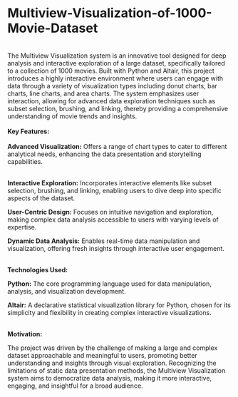 # Multiview-Visualization-of-1000-Movie-Dataset
<br>
The Multiview Visualization system is an innovative tool designed for deep analysis and interactive exploration of a large dataset, specifically tailored to a collection of 1000 movies. Built with Python and Altair, this project introduces a highly interactive environment where users can engage with data through a variety of visualization types including donut charts, bar charts, line charts, and area charts. The system emphasizes user interaction, allowing for advanced data exploration techniques such as subset selection, brushing, and linking, thereby providing a comprehensive understanding of movie trends and insights.
<br><br>
<b>Key Features:</b><br>
<br>
<b>Advanced Visualization:</b> Offers a range of chart types to cater to different analytical needs, enhancing the data presentation and storytelling capabilities.<br><br>

<b>Interactive Exploration:</b> Incorporates interactive elements like subset selection, brushing, and linking, enabling users to dive deep into specific aspects of the dataset.<br>

<b>User-Centric Design:</b> Focuses on intuitive navigation and exploration, making complex data analysis accessible to users with varying levels of expertise.<br>

<b>Dynamic Data Analysis:</b> Enables real-time data manipulation and visualization, offering fresh insights through interactive user engagement.<br><br>

<b>Technologies Used:</b><br>

<b>Python:</b> The core programming language used for data manipulation, analysis, and visualization development.<br>

<b>Altair:</b> A declarative statistical visualization library for Python, chosen for its simplicity and flexibility in creating complex interactive visualizations.<br><br>

<b>Motivation:</b><br>

The project was driven by the challenge of making a large and complex dataset approachable and meaningful to users, promoting better understanding and insights through visual exploration. Recognizing the limitations of static data presentation methods, the Multiview Visualization system aims to democratize data analysis, making it more interactive, engaging, and insightful for a broad audience.
